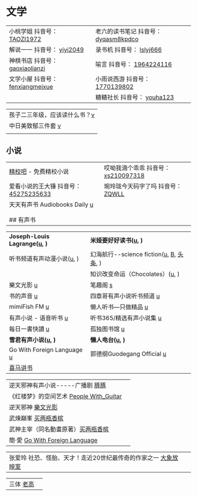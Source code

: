 # 文学

|                                                                                                                                                                                                                                                                                                                      |                                                                                                                                                                                                                                                                                                                                                                  |
| -------------------------------------------------------------------------------------------------------------------------------------------------------------------------------------------------------------------------------------------------------------------------------------------------------------------- | ---------------------------------------------------------------------------------------------------------------------------------------------------------------------------------------------------------------------------------------------------------------------------------------------------------------------------------------------------------------- |
| 小桃学姐 抖音号： [TAOZI1972](https://www.douyin.com/user/MS4wLjABAAAAhReMsmPjsWVEIgvqlSA4BRV7lF\_610HjQDeNld-hcVE?author\_id=95760951798\&enter\_from=follow\&enter\_method=comment\&from\_gid=7015570838195834142\&group\_id=7015570838195834142\&log\_pb=%7B%22impr\_id%22%3A%2220211007192541010130037028121E84D3%22%7D) | 老六的读书笔记 抖音号： [dyqasm8kpdco](https://www.douyin.com/user/MS4wLjABAAAAsimFcNsH7a-pKNjs8KSmYyjYG\_ZHc-Wr5sDmuOYljXjt-TrgZ7ho8dnZOqBP5jwc?author\_id=2546106726888932\&enter\_from=video\_detail\&enter\_method=video\_title\&from\_gid=7015457286873271559\&group\_id=7015457286873271559\&log\_pb=%7B%22impr\_id%22%3A%222021100906265501013312422633079CF4%22%7D) |
| 解说一一 抖音号： [yiyi2049](https://www.douyin.com/user/MS4wLjABAAAAIKt2XwRwP0Xue8UDNHt-qX90W2qw2UKc580ldhwaBCo?enter\_from=recommend\&enter\_method=video\_title\&from\_gid=7017749949672738059\&is\_full\_screen=0)                                                                                                       | 录书机 抖音号： [lslyj666](https://www.douyin.com/user/MS4wLjABAAAAZDX0VUBeavfOaJSeYIwY22ykenZv72RwVtZ2kvdlVPs4qUmQYQRjL4la9dU39dl8?author\_id=3320121403648718\&enter\_from=video\_detail\&enter\_method=video\_title\&from\_gid=7012943838708911374\&group\_id=7012943838708911374\&log\_pb=%7B%22impr\_id%22%3A%22202110090631180101981141422C12C57F%22%7D)          |
| 神棋书店 抖音号： [gaoxiaolianzi](https://www.douyin.com/user/MS4wLjABAAAAe-Dmb5OPpi10pwseFqbu9G0shWfXLw2OvGovphOlMNWmoRBm2cU8VIPVDlAgVAzz)                                                                                                                                                                                  | 喻言 抖音号： [1964224116](https://www.douyin.com/user/MS4wLjABAAAAXDFGNWQyFSM9ua7WtTpVs5F5F-3LT5QhMCNNMxwGu90?enter\_from=follow\&enter\_method=video\_title\&from\_gid=7016323966855859464\&is\_full\_screen=0)                                                                                                                                                      |
| 文学小屋 抖音号： [fenxiangmeixue](https://www.douyin.com/user/MS4wLjABAAAAlrNUkT-fr9sRgtSFVYtqmcTvHY3v9MYp8ogloEJy7xjo4w6EO3wwLig1kk0XwYQL)                                                                                                                                                                                 | 小雨说西游 抖音号： [1770139802](https://www.douyin.com/user/MS4wLjABAAAA8p7NuQTJWRwLfc8vGLoqjIFNXEFBFJ0RIB6v-l3Ahr8?enter\_from=follow\&enter\_method=video\_title\&from\_gid=7016677018808913165\&is\_full\_screen=0)                                                                                                                                                   |
|                                                                                                                                                                                                                                                                                                                      | 糖糖社长 抖音号： [youha123](https://www.douyin.com/user/MS4wLjABAAAAMPHg3iBO705cnsQmJ01k41qb3dHrYKc94D1oqKT4oY0?enter\_from=recommend\&enter\_method=video\_title\&from\_gid=7017823279272480007\&is\_full\_screen=0)                                                                                                                                                   |

|                                                                     |
| ------------------------------------------------------------------- |
| 孩子二三年级，应该读什么书？[v](https://www.douyin.com/video/7007010159130152224) |
| 中日美致郁三件套 [v](https://www.douyin.com/video/7000257492508855560)      |
|                                                                     |

## 小说

|                                                                                                                                         |                                                                                                                 |
| --------------------------------------------------------------------------------------------------------------------------------------- | --------------------------------------------------------------------------------------------------------------- |
| [精校吧](https://www.jingjiaoba.com) - 免费精校小说                                                                                              | 哎呦我滴个乖乖 抖音号： [xs210097318](https://www.douyin.com/user/MS4wLjABAAAAX8UjJ-eGuVInrwDGHdcoNInBJN4P-ZQTxr9L5SaUdhY) |
| 爱看小说的王大锤 抖音号： [45275235633](https://www.douyin.com/user/MS4wLjABAAAA8rZImGcb4uI7MTyN\_PJaW160iU4z5tUPMEE453WT6r0eRM919qhIrsqmZe\_wgZPt) | 琬玲珑今天码字了吗 抖音号： [ZQWLL](https://www.douyin.com/user/MS4wLjABAAAAa79Hp2wgIpPYeQ9w9wDqurXoN7ZIea6aK7JLTJ0oe9k)     |
| 天天有声书 Audiobooks Daily [u](https://www.youtube.com/channel/UCINw5l-B8O--vAuD8mhBnKw/playlists)                                          |                                                                                                                 |
|                                                                                                                                         |                                                                                                                 |
|                                                                                                                                         |                                                                                                                 |
| ## 有声书                                                                                                                                  |                                                                                                                 |

|                                                                                                                |                                                                                                                                                                                                                                                                                               |
| -------------------------------------------------------------------------------------------------------------- | --------------------------------------------------------------------------------------------------------------------------------------------------------------------------------------------------------------------------------------------------------------------------------------------- |
| **Joseph-Louis Lagrange(**[**u**](https://www.youtube.com/channel/UC6\_yO5\_oQfwelde0uEKiSZg/playlists)**, )** | **米娅要好好读书(**[**u**](https://www.youtube.com/channel/UC9GfzQV-6U\_p3eyf\_8bew\_A/videos)**, )**                                                                                                                                                                                                |
| 听书频道有声动漫小说([u](https://www.youtube.com/channel/UCb5VcTnBlym6XvoS\_7Qx9Fg/playlists), )                         | 幻海航行--science fiction([u](https://www.youtube.com/channel/UCp1nO1bgVwks9b5EhKQGVag/featured), [B](https://space.bilibili.com/193147738#/album), [头条](https://www.toutiao.com/c/user/token/MS4wLjABAAAAOxC7RoQ7sCXlrnw1qkTlrTK4FdPLuc5-O-CokL039MA/?wid=1624065388356#mid=1571696918183937), ) |
|                                                                                                                | 知识改变命运（Chocolates）([u](https://www.youtube.com/channel/UCEBs1xBDUJzwojHY6GZTAXg/playlists), )                                                                                                                                                                                                 |
| 樂文光影 [u](https://www.youtube.com/channel/UCK\_oE\_6dDbZItjosiH2ZvmQ/playlists)                                 | 笔趣阁 [s](https://www.qu.la)                                                                                                                                                                                                                                                                    |
| 书的声音 [u](https://www.youtube.com/channel/UC8y84AghLBuKdmCjhISJrXQ/playlists)                                   | 四章哥有声小说听书频道 [u](https://www.youtube.com/channel/UCbOzGN\_yxo8GOG0SVVjCHLA/playlists)                                                                                                                                                                                                          |
| mimiFish FM [u](https://www.youtube.com/c/mimiFish/videos)                                                     | 懒人听书—只做精品 [u](https://www.youtube.com/c/tingshu/playlists)                                                                                                                                                                                                                                    |
| 有声小说 - 语音听书 [u](https://www.youtube.com/channel/UCYuL3mMoVR1nj0xnOfTE91w)                                      | 听书365/精选有声小说集 [u](https://www.youtube.com/channel/UC9bYP7VqtRqtd7HmO3sx6AQ)                                                                                                                                                                                                                   |
| 每日一書快讀 [u](https://www.youtube.com/channel/UCyWtlWfCHGrfQQ--ILf99Gw/playlists)                                 | 孤独图书馆 [u](https://www.youtube.com/user/MsKillerTop/videos)                                                                                                                                                                                                                                    |
| **雪君有声小说(**[**u**](https://www.youtube.com/channel/UC3vKJRqfHzm5ghWWDiMW87g/playlists)**, )**                  | **懒人电台(**[**u**](https://www.youtube.com/channel/UCqkI5zAlbH1RlBg6q-Xos3w/featured)**, )**                                                                                                                                                                                                    |
| Go With Foreign Language [u](https://www.youtube.com/channel/UC6\_yO5\_oQfwelde0uEKiSZg)                       | 郭德纲Guodegang Official [u](https://www.youtube.com/channel/UC7WcLS3wECJDUW0M0I33pvQ/videos)                                                                                                                                                                                                    |
| [喜马讲书](https://www.youtube.com/channel/UCe5yaxUrR87kAwiGOphSAig/playlists)                                     |                                                                                                                                                                                                                                                                                               |

|                                                                                                            |   |
| ---------------------------------------------------------------------------------------------------------- | - |
| 逆天邪神有声小说-----广播剧 [豚豚](https://www.youtube.com/playlist?list=PL-ZVML-sr0EUORjnaElxeiTwCUHd1wOj9)            |   |
| 《红楼梦》的空间艺术 [People With\_Guitar](https://www.youtube.com/playlist?list=PLtUG5I3iHx9wMZ-89Cy6fxfliOEru1tCk) |   |
| 逆天邪神 [樂文光影](https://www.youtube.com/playlist?list=PLgHhq8n1\_ZKLZnPl8rRYdekjU1Lr77Vvf)                     |   |
| 武煉巔峯 [买两瓶香槟](https://www.youtube.com/playlist?list=PLaA93vMpxtLr05iRO0-XJffkC5CKSKWc6)                     |   |
| 武神主宰（同名動畫原著）[买两瓶香槟](https://www.youtube.com/playlist?list=PLaA93vMpxtLp26E-puTaK3JQUcNUVeU4U)              |   |
| 簡·愛 [Go With Foreign Language](https://www.youtube.com/watch?v=adESrVgFKIU\&t=0s)                          |   |

|                                                                                  |   |
| -------------------------------------------------------------------------------- | - |
| 张爱玲 社恐、怪胎、天才！走近20世纪最传奇的作家之一 [大象放映室](https://www.youtube.com/watch?v=4EPeJxmClBI) |   |

|                                                      |   |
| ---------------------------------------------------- | - |
| 三体 [老高](https://www.youtube.com/watch?v=2vowHo2y-hI) |   |
